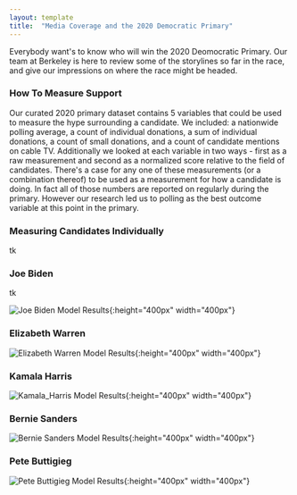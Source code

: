 ```yaml
---
layout: template
title:  "Media Coverage and the 2020 Democratic Primary"
---
```


Everybody want's to know who will win the 2020 Deomocratic Primary. Our team at Berkeley is here to review some of the storylines so far in the race, and give our impressions on where the race might be headed.


### How To Measure Support

Our curated 2020 primary dataset contains 5 variables that could be used to measure the hype surrounding a candidate. We included: a nationwide polling average, a count of individual donations, a sum of individual donations, a count of small donations, and a count of candidate mentions on cable TV. Additionally we looked at each variable in two ways - first as a raw measurement and second as a normalized score relative to the field of candidates. There's a case for any one of these measurements (or a combination thereof) to be used as a measurement for how a candidate is doing. In fact all of those numbers are reported on regularly during the primary. However our research led us to polling as the best outcome variable at this point in the primary. 



### Measuring Candidates Individually

tk

### Joe Biden

tk

![Joe Biden Model Results]({{site.baseurl}}/_biden_model.png){:height="400px" width="400px"} <br/> 

### Elizabeth Warren

![Elizabeth Warren Model Results]({{site.baseurl}}/_warren_model.png){:height="400px" width="400px"} <br/> 

### Kamala Harris

![Kamala_Harris Model Results]({{site.baseurl}}/_harris_model.png){:height="400px" width="400px"} <br/> 

### Bernie Sanders

![Bernie Sanders Model Results]({{site.baseurl}}/_sanders_model.png){:height="400px" width="400px"} <br/> 

### Pete Buttigieg

![Pete Buttigieg Model Results]({{site.baseurl}}/_buttigieg_model.png){:height="400px" width="400px"} <br/> 
